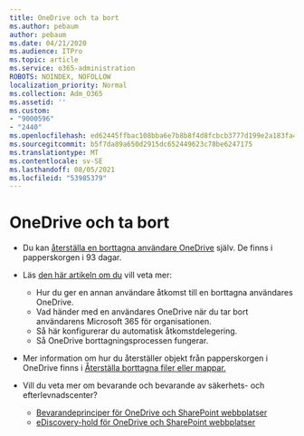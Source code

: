 ```yaml
---
title: OneDrive och ta bort
ms.author: pebaum
author: pebaum
ms.date: 04/21/2020
ms.audience: ITPro
ms.topic: article
ms.service: o365-administration
ROBOTS: NOINDEX, NOFOLLOW
localization_priority: Normal
ms.collection: Adm_O365
ms.assetid: ''
ms.custom:
- "9000596"
- "2440"
ms.openlocfilehash: ed62445ffbac108bba6e7b8b8f4d8fcbcb3777d199e2a183fa457949cfe830a0
ms.sourcegitcommit: b5f7da89a650d2915dc652449623c78be6247175
ms.translationtype: MT
ms.contentlocale: sv-SE
ms.lasthandoff: 08/05/2021
ms.locfileid: "53985379"
---
```

# <a name="onedrive-retention-and-deletion"></a>OneDrive och ta bort

- Du kan [återställa en borttagna användare OneDrive](https://docs.microsoft.com/onedrive/restore-deleted-onedrive) själv. De finns i papperskorgen i 93 dagar.

- Läs [den här artikeln om du](https://docs.microsoft.com/onedrive/retention-and-deletion) vill veta mer:
    - Hur du ger en annan användare åtkomst till en borttagna användares OneDrive.
    - Vad händer med en användares OneDrive när du tar bort användarens Microsoft 365 för organisationen.
    - Så här konfigurerar du automatisk åtkomstdelegering.
    - Så OneDrive borttagningsprocessen fungerar.

- Mer information om hur du återställer objekt från papperskorgen i OneDrive finns i [Återställa borttagna filer eller mappar.](https://support.office.com/article/949ada80-0026-4db3-a953-c99083e6a84f)

- Vill du veta mer om bevarande och bevarande av säkerhets- och efterlevnadscenter?
    - [Bevarandeprinciper för OneDrive och SharePoint webbplatser](https://docs.microsoft.com/microsoft-365/compliance/retention-policies)
    - [eDiscovery-hold för OneDrive och SharePoint webbplatser](https://docs.microsoft.com/office365/securitycompliance/ediscovery-cases#step-4-place-content-locations-on-hold)
